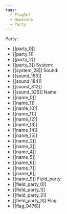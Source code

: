 ```yaml
---
tags:
  - FlagSet
  - NewScene
  - Party
---
```

Party:
- [[party_0]]
- [[party_1]]
- [[party_2]]
- [[party_3]]
System:
- [[system_28]]
Sound:
- [[sound_153]]
- [[sound_184]]
- [[sound_312]]
- [[sound_326]]
Name:
- [[name_0]]
- [[name_1]]
- [[name_10]]
- [[name_11]]
- [[name_12]]
- [[name_13]]
- [[name_14]]
- [[name_15]]
- [[name_2]]
- [[name_3]]
- [[name_4]]
- [[name_5]]
- [[name_6]]
- [[name_7]]
- [[name_8]]
- [[name_9]]
Field_party:
- [[field_party_0]]
- [[field_party_1]]
- [[field_party_2]]
- [[field_party_3]]
Flag:
- [[flag_9476]]

